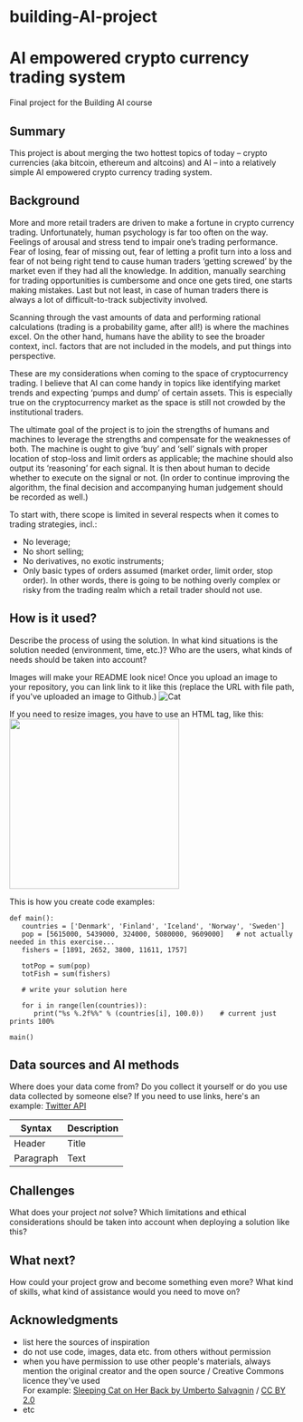 # building-AI-project

<!-- This is the markdown template for the final project of the Building AI course, 
created by Reaktor Innovations and University of Helsinki. 
Copy the template, paste it to your GitHub README and edit! -->

# AI empowered crypto currency trading system

Final project for the Building AI course

## Summary

This project is about merging the two hottest topics of today – crypto currencies (aka bitcoin, ethereum and altcoins) and AI – into a relatively simple AI empowered crypto currency trading system.


## Background

More and more retail traders are driven to make a fortune in crypto currency trading. Unfortunately, human psychology is far too often on the way. Feelings of arousal and stress tend to impair one’s trading performance. Fear of losing, fear of missing out, fear of letting a profit turn into a loss and fear of not being right tend to cause human traders ‘getting screwed’ by the market even if they had all the knowledge. In addition, manually searching for trading opportunities is cumbersome and once one gets tired, one starts making mistakes. Last but not least, in case of human traders there is always a lot of difficult-to-track subjectivity involved.

Scanning through the vast amounts of data and performing rational calculations (trading is a probability game, after all!) is where the machines excel. On the other hand, humans have the ability to see the broader context, incl. factors that are not included in the models, and put things into perspective. 

These are my considerations when coming to the space of cryptocurrency trading. I believe that AI can come handy in topics like identifying market trends and expecting ‘pumps and dump’ of certain assets. This is especially true on the cryptocurrency market as the space is still not crowded by the institutional traders.

The ultimate goal of the project is to join the strengths of humans and machines to leverage the strengths and compensate for the weaknesses of both. The machine is ought to give ‘buy’ and ‘sell’ signals with proper location of stop-loss and limit orders as applicable; the machine should also output its ‘reasoning’ for each signal. It is then about human to decide whether to execute on the signal or not. (In order to continue improving the algorithm, the final decision and accompanying human judgement should be recorded as well.)

To start with, there scope is limited in several respects when it comes to trading strategies, incl.:
* No leverage;
* No short selling;
* No derivatives, no exotic instruments;
* Only basic types of orders assumed (market order, limit order, stop order).
In other words, there is going to be nothing overly complex or risky from the trading realm which a retail trader should not use.


## How is it used?

Describe the process of using the solution. In what kind situations is the solution needed (environment, time, etc.)? Who are the users, what kinds of needs should be taken into account?

Images will make your README look nice!
Once you upload an image to your repository, you can link link to it like this (replace the URL with file path, if you've uploaded an image to Github.)
![Cat](https://upload.wikimedia.org/wikipedia/commons/5/5e/Sleeping_cat_on_her_back.jpg)

If you need to resize images, you have to use an HTML tag, like this:
<img src="https://upload.wikimedia.org/wikipedia/commons/5/5e/Sleeping_cat_on_her_back.jpg" width="300">

This is how you create code examples:
```
def main():
   countries = ['Denmark', 'Finland', 'Iceland', 'Norway', 'Sweden']
   pop = [5615000, 5439000, 324000, 5080000, 9609000]   # not actually needed in this exercise...
   fishers = [1891, 2652, 3800, 11611, 1757]

   totPop = sum(pop)
   totFish = sum(fishers)

   # write your solution here

   for i in range(len(countries)):
      print("%s %.2f%%" % (countries[i], 100.0))    # current just prints 100%

main()
```


## Data sources and AI methods
Where does your data come from? Do you collect it yourself or do you use data collected by someone else?
If you need to use links, here's an example:
[Twitter API](https://developer.twitter.com/en/docs)

| Syntax      | Description |
| ----------- | ----------- |
| Header      | Title       |
| Paragraph   | Text        |

## Challenges

What does your project _not_ solve? Which limitations and ethical considerations should be taken into account when deploying a solution like this?

## What next?

How could your project grow and become something even more? What kind of skills, what kind of assistance would you  need to move on? 


## Acknowledgments

* list here the sources of inspiration 
* do not use code, images, data etc. from others without permission
* when you have permission to use other people's materials, always mention the original creator and the open source / Creative Commons licence they've used
  <br>For example: [Sleeping Cat on Her Back by Umberto Salvagnin](https://commons.wikimedia.org/wiki/File:Sleeping_cat_on_her_back.jpg#filelinks) / [CC BY 2.0](https://creativecommons.org/licenses/by/2.0)
* etc
